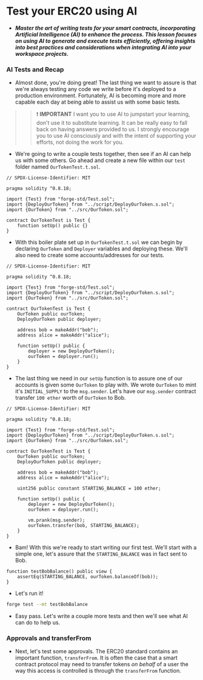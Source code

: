 # Test your ERC20 using AI
- ***Master the art of writing tests for your smart contracts, incorporating Artificial Intelligence (AI) to enhance the process. This lesson focuses on using AI to generate and execute tests efficiently, offering insights into best practices and considerations when integrating AI into your workspace projects.***

### AI Tests and Recap

- Almost done, you're doing great! The last thing we want to assure is that we're always testing any code we write before it's deployed to a production environment. Fortunately, AI is becoming more and more capable each day at being able to assist us with some basic tests.

>> ❗ **IMPORTANT** I want you to use AI to jumpstart your learning, don't use it to substitute learning. It can be really easy to fall back on having answers provided to us. I strongly encourage you to use AI consciously and with the intent of supporting your efforts, not doing the work for you.

- We're going to write a couple tests together, then see if an AI can help us with some others. Go ahead and create a new file within our `test` folder named `OurTokenTest.t.sol`.

```solidity
// SPDX-License-Identifier: MIT

pragma solidity ^0.8.18;

import {Test} from "forge-std/Test.sol";
import {DeployOurToken} from "../script/DeployOurToken.s.sol";
import {OurToken} from "../src/OurToken.sol";

contract OurTokenTest is Test {
    function setUp() public {}
}
```

- With this boiler plate set up in `OurTokenTest.t.sol` we can begin by declaring `OurToken` and `Deployer` variables and deploying these. We'll also need to create some accounts/addresses for our tests.

```solidity
// SPDX-License-Identifier: MIT

pragma solidity ^0.8.18;

import {Test} from "forge-std/Test.sol";
import {DeployOurToken} from "../script/DeployOurToken.s.sol";
import {OurToken} from "../src/OurToken.sol";

contract OurTokenTest is Test {
    OurToken public ourToken;
    DeployOurToken public deployer;

    address bob = makeAddr("bob");
    address alice = makeAddr("alice");

    function setUp() public {
        deployer = new DeployOurToken();
        ourToken = deployer.run();
    }
}
```

- The last thing we need in our `setUp` function is to assure one of our accounts is given some `OurToken` to play with. We wrote `OurToken` to mint it's `INITIAL_SUPPLY` to the `msg.sender`. Let's have our `msg.sender` contract transfer `100 ether` worth of `OurToken` to Bob.

```solidity
// SPDX-License-Identifier: MIT

pragma solidity ^0.8.18;

import {Test} from "forge-std/Test.sol";
import {DeployOurToken} from "../script/DeployOurToken.s.sol";
import {OurToken} from "../src/OurToken.sol";

contract OurTokenTest is Test {
    OurToken public ourToken;
    DeployOurToken public deployer;

    address bob = makeAddr("bob");
    address alice = makeAddr("alice");

    uint256 public constant STARTING_BALANCE = 100 ether;

    function setUp() public {
        deployer = new DeployOurToken();
        ourToken = deployer.run();

        vm.prank(msg.sender);
        ourToken.transfer(bob, STARTING_BALANCE);
    }
}
```

- Bam! With this we're ready to start writing our first test. We'll start with a simple one, let's assure that the `STARTING_BALANCE` was in fact sent to Bob.

```solidity
function testBobBalance() public view {
    assertEq(STARTING_BALANCE, ourToken.balanceOf(bob));
}
```

- Let's run it!

```bash
forge test --mt testBobBalance
```

- Easy pass. Let's write a couple more tests and then we'll see what AI can do to help us.

### Approvals and transferFrom
- Next, let's test some approvals. The ERC20 standard contains an important function, `transferFrom`. It is often the case that a smart contract protocol may need to transfer tokens _on behalf_ of a user the way this access is controlled is through the `transferFrom` function.
